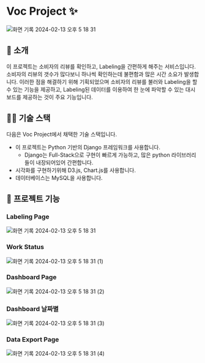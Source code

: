 # Voc Project ✨

![화면 기록 2024-02-13 오후 5 18 31](https://github.com/K-im-jinwoo/Voc-labeling/assets/71208129/5b549dc0-c466-4b7c-a0b5-782f9024b49a)

## 🤖 소개

이 프로젝트는 소비자의 리뷰를 확인하고, Labeling을 간편하게 해주는 서비스입니다.
소비자의 리뷰의 갯수가 많다보니 하나씩 확인하는데 불편함과 많은 시간 소요가 발생합니다. 이러한 점을 해결하기 위해 기획되었으며 소비자의 리뷰를 불러와 Labeling을 할 수 있는 기능을 제공하고, 
Labeling된 데이터를 이용하여 한 눈에 파악할 수 있는 대시보드를 제공하는 것이 주요 기능입니다.

## 👨‍💻 기술 스택
다음은 Voc Project에서 채택한 기술 스택입니다.
- 이 프로젝트는 Python 기반의 Django 프레임워크를 사용합니다.
  - Django는 Full-Stack으로 구현이 빠르게 가능하고, 많은 python 라이브러리들이 내장되어있어 간편합니다.
- 시각화를 구현하기위해 D3.js, Chart.js를 사용합니다.
- 데이터베이스는 MySQL을 사용합니다.


## 🚀 프로젝트 기능
### Labeling Page
![화면 기록 2024-02-13 오후 5 18 31](https://github.com/K-im-jinwoo/Voc-labeling/assets/71208129/5b549dc0-c466-4b7c-a0b5-782f9024b49a)

### Work Status
![화면 기록 2024-02-13 오후 5 18 31 (1)](https://github.com/K-im-jinwoo/Voc-labeling/assets/71208129/a3e04daf-1103-4b80-bb00-09b1eaffb7d0)

### Dashboard Page
![화면 기록 2024-02-13 오후 5 18 31 (2)](https://github.com/K-im-jinwoo/Voc-labeling/assets/71208129/784b2e52-d85e-4cec-bcca-3462d3155e2c)

### Dashboard 날짜별
![화면 기록 2024-02-13 오후 5 18 31 (3)](https://github.com/K-im-jinwoo/Voc-labeling/assets/71208129/3dbe7ba1-ff84-46fa-91b4-7f4505a382f2)

### Data Export Page
![화면 기록 2024-02-13 오후 5 18 31 (4)](https://github.com/K-im-jinwoo/Voc-labeling/assets/71208129/03a57fec-d355-4736-acef-1306d9f0ee51)
